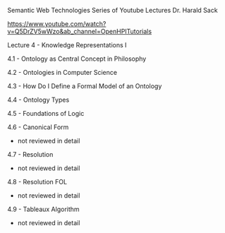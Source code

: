 Semantic Web Technologies
Series of Youtube Lectures
Dr. Harald Sack

https://www.youtube.com/watch?v=Q5DrZV5wWzo&ab_channel=OpenHPITutorials


Lecture 4 - Knowledge Representations I

4.1 - Ontology as Central Concept in Philosophy

4.2 - Ontologies in Computer Science

4.3 - How Do I Define a Formal Model of an Ontology

4.4 - Ontology Types

4.5 - Foundations of Logic

4.6 - Canonical Form 
 - not reviewed in detail

4.7 - Resolution
 - not reviewed in detail

4.8 - Resolution FOL
 - not reviewed in detail

4.9 - Tableaux Algorithm
 - not reviewed in detail